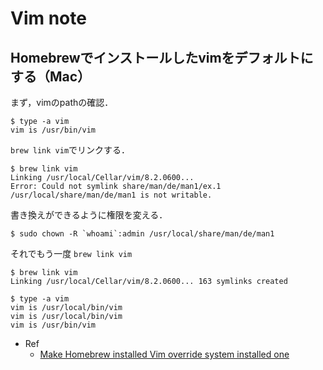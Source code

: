 # Vim note

## Homebrewでインストールしたvimをデフォルトにする（Mac）

まず，vimのpathの確認．

```console
$ type -a vim
vim is /usr/bin/vim
```

`brew link vim`でリンクする．

```console
$ brew link vim
Linking /usr/local/Cellar/vim/8.2.0600...
Error: Could not symlink share/man/de/man1/ex.1
/usr/local/share/man/de/man1 is not writable.
```

書き換えができるように権限を変える．

```console
$ sudo chown -R `whoami`:admin /usr/local/share/man/de/man1
```

それでもう一度 `brew link vim`

```console
$ brew link vim
Linking /usr/local/Cellar/vim/8.2.0600... 163 symlinks created
```

```console
$ type -a vim
vim is /usr/local/bin/vim
vim is /usr/local/bin/vim
vim is /usr/bin/vim
```

* Ref
  * [Make Homebrew installed Vim override system installed one
](https://apple.stackexchange.com/questions/362833/make-homebrew-installed-vim-override-system-installed-one)

